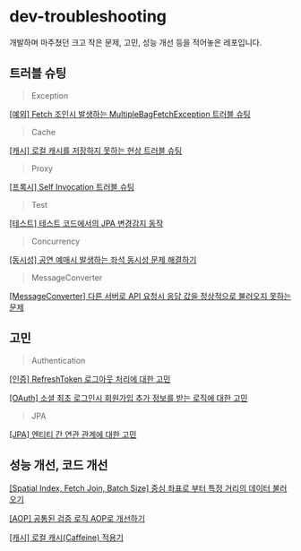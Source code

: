 # dev-troubleshooting
개발하며 마주쳤던 크고 작은 문제, 고민, 성능 개선 등을 적어놓은 레포입니다.

## 트러블 슈팅
> Exception
> 
[[예외] Fetch 조인시 발생하는 MultipleBagFetchException 트러블 슈팅](https://github.com/Hchanghyeon/dev-troubleshooting/blob/main/%5B%EC%98%88%EC%99%B8%5D%20Fetch%20%EC%A1%B0%EC%9D%B8%EC%8B%9C%20%EB%B0%9C%EC%83%9D%ED%95%98%EB%8A%94%20MultipleBagFetchException%20%ED%8A%B8%EB%9F%AC%EB%B8%94%20%EC%8A%88%ED%8C%85.md)

> Cache
>
[[캐시] 로컬 캐시를 저장하지 못하는 현상 트러블 슈팅](https://github.com/Hchanghyeon/dev-troubleshooting/blob/main/%5B%EC%BA%90%EC%8B%9C%5D%20%EB%A1%9C%EC%BB%AC%20%EC%BA%90%EC%8B%9C%EB%A5%BC%20%EC%A0%80%EC%9E%A5%ED%95%98%EC%A7%80%20%EB%AA%BB%ED%95%98%EB%8A%94%20%ED%98%84%EC%83%81%20%ED%8A%B8%EB%9F%AC%EB%B8%94%20%EC%8A%88%ED%8C%85.md)

> Proxy
> 
[[프록시] Self Invocation 트러블 슈팅](https://github.com/Hchanghyeon/dev-troubleshooting/blob/main/%5B%ED%94%84%EB%A1%9D%EC%8B%9C%5D%20Self%20Invocation%20%ED%8A%B8%EB%9F%AC%EB%B8%94%20%EC%8A%88%ED%8C%85.md)

> Test
>
[[테스트] 테스트 코드에서의 JPA 변경감지 동작](https://github.com/Hchanghyeon/dev-troubleshooting/blob/main/%5B%ED%85%8C%EC%8A%A4%ED%8A%B8%5D%20%ED%85%8C%EC%8A%A4%ED%8A%B8%20%EC%BD%94%EB%93%9C%EC%97%90%EC%84%9C%EC%9D%98%20JPA%20%EB%B3%80%EA%B2%BD%EA%B0%90%EC%A7%80%20%EB%8F%99%EC%9E%91.md)

> Concurrency
>
[[동시성] 공연 예매시 발생하는 좌석 동시성 문제 해결하기](https://github.com/Hchanghyeon/dev-troubleshooting/blob/main/%5B%EB%8F%99%EC%8B%9C%EC%84%B1%5D%20%EA%B3%B5%EC%97%B0%20%EC%98%88%EB%A7%A4%EC%8B%9C%20%EB%B0%9C%EC%83%9D%ED%95%98%EB%8A%94%20%EC%A2%8C%EC%84%9D%20%EB%8F%99%EC%8B%9C%EC%84%B1%20%EB%AC%B8%EC%A0%9C%20%ED%95%B4%EA%B2%B0.md)

> MessageConverter
>
[[MessageConverter] 다른 서버로 API 요청시 응답 값을 정상적으로 불러오지 못하는 문제](https://github.com/Hchanghyeon/dev-troubleshooting/blob/main/%5BMessageConverter%5D%20%EB%8B%A4%EB%A5%B8%20%EC%84%9C%EB%B2%84%EB%A1%9C%20API%20%EC%9A%94%EC%B2%AD%EC%8B%9C%20%EC%9D%91%EB%8B%B5%20%EA%B0%92%EC%9D%84%20%EC%A0%95%EC%83%81%EC%A0%81%EC%9C%BC%EB%A1%9C%20%EB%B6%88%EB%9F%AC%EC%98%A4%EC%A7%80%20%EB%AA%BB%ED%95%98%EB%8A%94%20%EB%AC%B8%EC%A0%9C(feat.%20camelcase).md)

## 고민
> Authentication
>

[[인증] RefreshToken 로그아웃 처리에 대한 고민](https://github.com/Hchanghyeon/dev-troubleshooting/blob/main/%5B%EC%9D%B8%EC%A6%9D%5D%20RefreshToken%20%EB%A1%9C%EA%B7%B8%EC%95%84%EC%9B%83%20%EC%B2%98%EB%A6%AC%EC%97%90%20%EB%8C%80%ED%95%9C%20%EA%B3%A0%EB%AF%BC.md)

[[OAuth] 소셜 최초 로그인시 회원가입 추가 정보를 받는 로직에 대한 고민](https://github.com/Hchanghyeon/dev-troubleshooting/blob/main/%5BOAuth%5D%20%EC%86%8C%EC%85%9C%20%EC%B5%9C%EC%B4%88%20%EB%A1%9C%EA%B7%B8%EC%9D%B8%EC%8B%9C%20%ED%9A%8C%EC%9B%90%EA%B0%80%EC%9E%85%20%EC%B6%94%EA%B0%80%20%EC%A0%95%EB%B3%B4%EB%A5%BC%20%EB%B0%9B%EB%8A%94%20%EB%A1%9C%EC%A7%81%EC%97%90%20%EB%8C%80%ED%95%9C%20%EA%B3%A0%EB%AF%BC.md)

> JPA
>
 [[JPA] 엔티티 간 연관 관계에 대한 고민](https://github.com/Hchanghyeon/dev-troubleshooting/blob/main/%5BJPA%5D%20%EC%97%94%ED%8B%B0%ED%8B%B0%20%EA%B0%84%20%EC%97%B0%EA%B4%80%20%EA%B4%80%EA%B3%84%EC%97%90%20%EB%8C%80%ED%95%9C%20%EA%B3%A0%EB%AF%BC.md)

## 성능 개선, 코드 개선 
[[Spatial Index, Fetch Join, Batch Size] 중심 좌표로 부터 특정 거리의 데이터 불러오기](https://github.com/Hchanghyeon/dev-troubleshooting/blob/main/%5BSpatial%20Index%2C%20Fetch%20Join%2C%20Batch%20Size%5D%20%EC%A4%91%EC%8B%AC%20%EC%A2%8C%ED%91%9C%EB%A1%9C%20%EB%B6%80%ED%84%B0%20%ED%8A%B9%EC%A0%95%20%EA%B1%B0%EB%A6%AC%EC%9D%98%20%EB%8D%B0%EC%9D%B4%ED%84%B0%20%EB%B6%88%EB%9F%AC%EC%98%A4%EA%B8%B0.md)

[[AOP] 공통된 검증 로직 AOP로 개선하기](https://github.com/Hchanghyeon/dev-troubleshooting/blob/main/%5BAOP%5D%20%EA%B3%B5%ED%86%B5%EB%90%9C%20%EA%B2%80%EC%A6%9D%20%EB%A1%9C%EC%A7%81%20AOP%EB%A1%9C%20%EA%B0%9C%EC%84%A0%ED%95%98%EA%B8%B0.md)

[[캐시] 로컬 캐시(Caffeine) 적용기](https://github.com/Hchanghyeon/dev-troubleshooting/blob/main/%5B%EC%BA%90%EC%8B%9C%5D%20%EB%A1%9C%EC%BB%AC%20%EC%BA%90%EC%8B%9C(Caffeine)%20%EC%A0%81%EC%9A%A9%EA%B8%B0.md)
